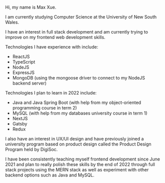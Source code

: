 Hi, my name is Max Xue.

I am currently studying Computer Science at the University of New South Wales. 

I have an interest in full stack development and am currently trying to improve on my frontend web development skills.

Technologies I have experience with include:
- ReactJS
- TypeScript
- NodeJS
- ExpressJS
- MongoDB (using the mongoose driver to connect to my NodeJS backend server)

Technologies I plan to learn in 2022 include: 
- Java and Java Spring Boot (with help from my object-oriented programming course in term 2)
- MySQL (with help from my databases university course in term 1)
- NextJS
- Gatsby
- Redux

I also have an interest in UX/UI design and have previously joined a university program based on product design called the Product Design Program held by DigiSoc.

I have been consistently teaching myself frontend development since June 2021 and plan to really polish these skills by the end of 2022 through full stack projects using the MERN stack as well as experiment with other backend options such as Java and MySQL.
